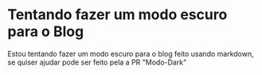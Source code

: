 # Tentando fazer um modo escuro para o Blog

Estou tentando fazer um modo escuro para o blog feito usando markdown, se quiser ajudar pode ser feito pela a PR "Modo-Dark"
